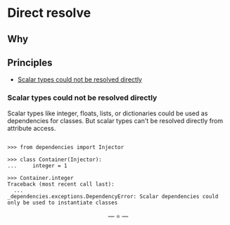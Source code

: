 # Direct resolve

## Why

## Principles

- [Scalar types could not be resolved directly](#scalar-types-could-not-be-resolved-directly)

### Scalar types could not be resolved directly

Scalar types like integer, floats, lists, or dictionaries could be used as
dependencies for classes. But scalar types can't be resolved directly from
attribute access.

```pycon

>>> from dependencies import Injector

>>> class Container(Injector):
...     integer = 1

>>> Container.integer
Traceback (most recent call last):
  ...
_dependencies.exceptions.DependencyError: Scalar dependencies could only be used to instantiate classes

```

<p align="center">&mdash; ⭐ &mdash;</p>
